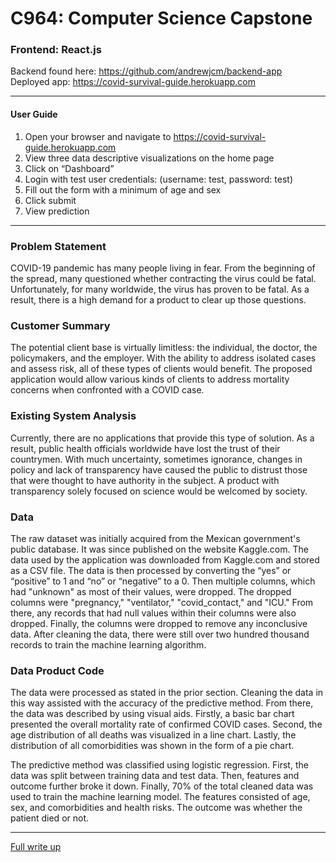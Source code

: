 # C964: Computer Science Capstone
### Frontend: React.js
Backend found here: <https://github.com/andrewjcm/backend-app> <br/>
Deployed app: <https://covid-survival-guide.herokuapp.com>
***
#### User Guide
1. Open your browser and navigate to <https://covid-survival-guide.herokuapp.com>
2. View three data descriptive visualizations on the home page
3. Click on “Dashboard”
4. Login with test user credentials: (username: test, password: test)
5. Fill out the form with a minimum of age and sex
6. Click submit
7. View prediction 
***

### Problem Statement 

COVID-19 pandemic has many people living in fear. From the beginning of the spread, many questioned whether contracting the virus could be fatal. Unfortunately, for many worldwide, the virus has proven to be fatal. As a result, there is a high demand for a product to clear up those questions.  

### Customer Summary 

The potential client base is virtually limitless: the individual, the doctor, the policymakers, and the employer. With the ability to address isolated cases and assess risk, all of these types of clients would benefit. The proposed application would allow various kinds of clients to address mortality concerns when confronted with a COVID case. 

### Existing System Analysis 

Currently, there are no applications that provide this type of solution. As a result, public health officials worldwide have lost the trust of their countrymen. With much uncertainty, sometimes ignorance, changes in policy and lack of transparency have caused the public to distrust those that were thought to have authority in the subject. A product with transparency solely focused on science would be welcomed by society. 

### Data  

The raw dataset was initially acquired from the Mexican government's public database. It was since published on the website Kaggle.com. The data used by the application was downloaded from Kaggle.com and stored as a CSV file. The data is then processed by converting the “yes” or “positive” to 1 and “no” or “negative” to a 0. Then multiple columns, which had "unknown" as most of their values, were dropped. The dropped columns were "pregnancy," "ventilator," "covid_contact," and "ICU." From there, any records that had null values within their columns were also dropped. Finally, the columns were dropped to remove any inconclusive data. After cleaning the data, there were still over two hundred thousand records to train the machine learning algorithm.

### Data Product Code 

The data were processed as stated in the prior section. Cleaning the data in this way assisted with the accuracy of the predictive method. From there, the data was described by using visual aids. Firstly, a basic bar chart presented the overall mortality rate of confirmed COVID cases. Second, the age distribution of all deaths was visualized in a line chart. Lastly, the distribution of all comorbidities was shown in the form of a pie chart. 

The predictive method was classified using logistic regression. First, the data was split between training data and test data. Then, features and outcome further broke it down. Finally, 70% of the total cleaned data was used to train the machine learning model. The features consisted of age, sex, and comorbidities and health risks. The outcome was whether the patient died or not. 
***
[Full write up](https://1drv.ms/b/s!Arf1cZfMTcHej_RpkqxzbOcFdtbfOQ "Link to full write up PDF in OneDrive")